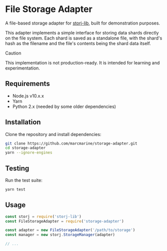 # File Storage Adapter

A file-based storage adapter for [storj-lib](https://github.com/internxt/core), built for demonstration purposes.

This adapter implements a simple interface for storing data shards directly on the file system. Each shard is saved as a standalone file, with the shard's hash as the filename and the file's contents being the shard data itself.

> [!CAUTION]
> This implementation is not production-ready. It is intended for learning and experimentation.

## Requirements

- Node.js v10.x.x
- Yarn
- Python 2.x (needed by some older dependencies)

## Installation

Clone the repository and install dependencies:

```bash
git clone https://github.com/marcmarine/storage-adapter.git
cd storage-adapter
yarn --ignore-engines
```

## Testing

Run the test suite:

```bash
yarn test
```

## Usage

```js
const storj = require('storj-lib')
const FileStorageAdapter = require('storage-adapter')

const adapter = new FileStorageAdapter('/path/to/storage')
const manager = new storj.StorageManager(adapter)

// ...
```
